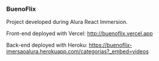 ### BuenoFlix

Project developed during Alura React Immersion.

Front-end deployed with Vercel: http://buenoflix.vercel.app

Back-end deployed with Heroku: https://buenoflix-imersaoalura.herokuapp.com/categorias?_embed=videos
